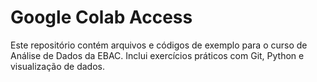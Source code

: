 # Google Colab Access
Este repositório contém arquivos e códigos de exemplo para o curso de Análise de Dados da EBAC. Inclui exercícios práticos com Git, Python e visualização de dados.
